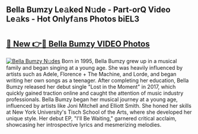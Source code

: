 ## Bella Bumzy Le𝚊ked N𝚞de - Part-orQ Video Le𝚊ks - Hot Onlyf𝚊ns Photos biEL3

# <h2><a href="http://ab22888.deff.icu/?id=Bella+Bumzy">🔗 New 👉🔴 Bella Bumzy VIDEO Photos</a></h2>

[![Bella Bumzy N𝚞des](https://i.imgur.com/rIISA9y.gif)](http://ab22888.deff.icu/?id=Bella+Bumzy)
Born in 1995, Bella Bumzy grew up in a musical family and began singing at a young age. She was heavily influenced by artists such as Adele, Florence + The Machine, and Lorde, and began writing her own songs as a teenager. After completing her education, Bella Bumzy released her debut single "Lost in the Moment" in 2017, which quickly gained traction online and caught the attention of music industry professionals. Bella Bumzy began her musical journey at a young age, influenced by artists like Joni Mitchell and Elliott Smith. She honed her skills at New York University's Tisch School of the Arts, where she developed her unique style. Her debut EP, "I'll Be Waiting," garnered critical acclaim, showcasing her introspective lyrics and mesmerizing melodies.
